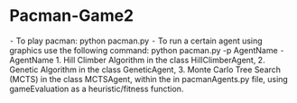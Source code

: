 # Pacman-Game2
⁃ To play pacman:
python pacman.py
⁃ To run a certain agent using graphics use the following command:
python pacman.py -p AgentName
⁃ AgentName
    1. Hill Climber Algorithm in the class HillClimberAgent,
    2. Genetic Algorithm in the class GeneticAgent,
    3. Monte Carlo Tree Search (MCTS) in the class MCTSAgent,
    within the in pacmanAgents.py file, using gameEvaluation as a
    heuristic/fitness function.
